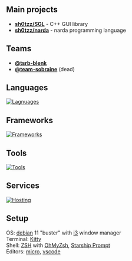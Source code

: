 ## Main projects
- [**sh0tzz/SGL**](https://github.com/sh0tzz/SGL) - C++ GUI library
- [**sh0tzz/narda**](https://github.com/sh0tzz/narda) - narda programming language

## Teams
- [**@tsrb-blenk**](https://github.com/tsrb-blenk)
- [**@team-sobraine**](https://github.com/team-sobraine) (dead)

## Languages
[![Lagnuages](https://skillicons.dev/icons?i=c,py,md,html,css,js,nodejs,sass,arduino&theme=dark)](https://skillicons.dev)
## Frameworks
[![Frameworks](https://skillicons.dev/icons?i=express,styledcomponents,flask,gtk&theme=dark)](https://skillicons.dev)
## Tools
[![Tools](https://skillicons.dev/icons?i=vscode,linux,bash,git,cmake,regex,sqlite,stackoverflow,autocad,ps,discord&theme=dark)](https://skillicons.dev)
## Services
[![Hosting](https://skillicons.dev/icons?i=cloudflare,firebase,github&theme=dark)](https://skillicons.dev)

## Setup
OS: [debian](https://www.debian.org/) 11 "buster" with [i3](https://i3wm.org/) window manager<br>
Terminal: [Kitty](https://sw.kovidgoyal.net/kitty/)<br>
Shell: [ZSH](https://www.zsh.org/) with [OhMyZsh](https://ohmyz.sh/), [Starship Prompt](https://starship.rs/)<br>
Editors: [micro](https://micro-editor.github.io/), [vscode](https://code.visualstudio.com/)
